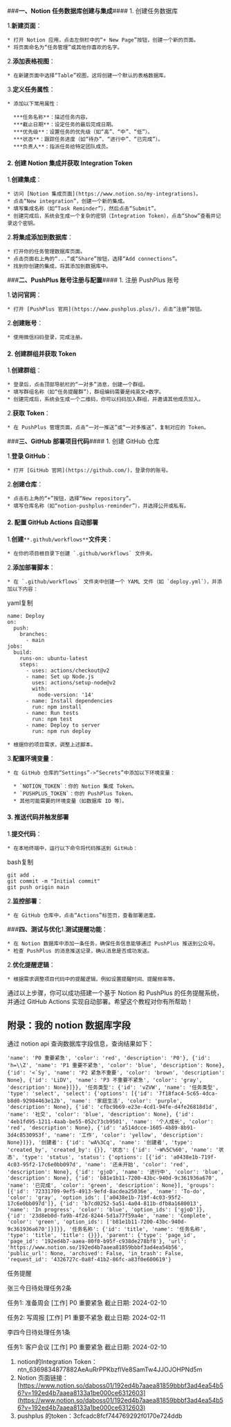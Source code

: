 ###**一、Notion 任务数据库创建与集成**####  1\. 创建任务数据库

  1.**新建页面**：

    * 打开 Notion 应用，点击左侧栏中的“+ New Page”按钮，创建一个新的页面。
    * 将页面命名为“任务管理”或其他你喜欢的名字。

  2.**添加表格视图**：

    * 在新建页面中选择“Table”视图，这将创建一个默认的表格数据库。

  3.**定义任务属性**：

    * 添加以下常用属性：

      ***任务名称**：描述任务内容。
      ***截止日期**：设定任务的最后完成日期。
      ***优先级**：设置任务的优先级（如“高”、“中”、“低”）。
      ***状态**：跟踪任务进度（如“待办”、“进行中”、“已完成”）。
      ***负责人**：指派任务给特定团队成员。

#### 2\. 创建 Notion 集成并获取 Integration Token

  1.**创建集成**：

    * 访问 [Notion 集成页面](https://www.notion.so/my-integrations)。
    * 点击“New integration”，创建一个新的集成。
    * 填写集成名称（如“Task Reminder”），然后点击“Submit”。
    * 创建完成后，系统会生成一个复杂的密钥（Integration Token），点击“Show”查看并记录这个密钥。

  2.**将集成添加到数据库**：

    * 打开你的任务管理数据库页面。
    * 点击页面右上角的“...”或“Share”按钮，选择“Add connections”。
    * 找到你创建的集成，将其添加到数据库中。

###**二、PushPlus 账号注册与配置**####  1\. 注册 PushPlus 账号

  1.**访问官网**：

    * 打开 [PushPlus 官网](https://www.pushplus.plus/)，点击“注册”按钮。

  2.**创建账号**：

    * 使用微信扫码登录，完成注册。

#### 2\. 创建群组并获取 Token

  1.**创建群组**：

    * 登录后，点击顶部导航栏的“一对多”消息，创建一个群组。
    * 填写群组名称（如“任务提醒群”），群组编码需要是纯英文+数字。
    * 创建完成后，系统会生成一个二维码，你可以扫码加入群组，并邀请其他成员加入。

  2.**获取 Token**：

    * 在 PushPlus 管理页面，点击“一对一推送”或“一对多推送”，复制对应的 Token。

###**三、GitHub 部署项目代码**####  1\. 创建 GitHub 仓库

  1.**登录 GitHub**：

    * 打开 [GitHub 官网](https://github.com/)，登录你的账号。

  2.**创建仓库**：

    * 点击右上角的“+”按钮，选择“New repository”。
    * 填写仓库名称（如“notion-pushplus-reminder”），并选择公开或私有。

#### 2\. 配置 GitHub Actions 自动部署

  1.**创建**`**.github/workflows**`**文件夹**：

    * 在你的项目根目录下创建 `.github/workflows` 文件夹。

  2.**添加部署脚本**：

    * 在 `.github/workflows` 文件夹中创建一个 YAML 文件（如 `deploy.yml`），并添加以下内容：

yaml复制
    
    
    name: Deploy
    on:
      push:
        branches:
          - main
    jobs:
      build:
        runs-on: ubuntu-latest
        steps:
          - uses: actions/checkout@v2
          - name: Set up Node.js
            uses: actions/setup-node@v2
            with:
              node-version: '14'
          - name: Install dependencies
            run: npm install
          - name: Run tests
            run: npm test
          - name: Deploy to server
            run: npm run deploy

    * 根据你的项目需求，调整上述脚本。

  3.**配置环境变量**：

    * 在 GitHub 仓库的“Settings”->“Secrets”中添加以下环境变量：

      * `NOTION_TOKEN`：你的 Notion 集成 Token。
      * `PUSHPLUS_TOKEN`：你的 PushPlus Token。
      * 其他可能需要的环境变量（如数据库 ID 等）。

#### 3\. 推送代码并触发部署

  1.**提交代码**：

    * 在本地终端中，运行以下命令将代码推送到 GitHub：

bash复制
    
    
    git add .
    git commit -m "Initial commit"
    git push origin main

  2.**监控部署**：

    * 在 GitHub 仓库中，点击“Actions”标签页，查看部署进度。

###**四、测试与优化**1.**测试提醒功能**：

    * 在 Notion 数据库中添加一条任务，确保任务信息能够通过 PushPlus 推送到公众号。
    * 检查 PushPlus 的消息推送记录，确认消息是否成功发送。

  2.**优化提醒逻辑**：

    * 根据需求调整项目代码中的提醒逻辑，例如设置提醒时间、提醒频率等。

通过以上步骤，你可以成功搭建一个基于 Notion 和 PushPlus 的任务提醒系统，并通过 GitHub Actions 实现自动部署。希望这个教程对你有所帮助！

## 附录：我的 notion 数据库字段

通过 notion api 查询数据库字段信息，查询结果如下：
    
    
    'name': 'P0 重要紧急', 'color': 'red', 'description': 'P0'}, {'id': 'h=\\Z', 'name': 'P1 重要不紧急', 'color': 'blue', 'description': None}, {'id': '<`Sy', 'name': 'P2 紧急不重要', 'color': 'brown', 'description': None}, {'id': 'LiDV', 'name': 'P3 不重要不紧急', 'color': 'gray', 'description': None}]}}, '任务类型': {'id': 'vZVW', 'name': '任务类型', 'type': 'select', 'select': {'options': [{'id': '7f18fac4-5c65-4dca-b8d0-92984463e12b', 'name': '家庭生活', 'color': 'purple', 'description': None}, {'id': 'cfbc9b69-e23e-4cd1-94fe-d4fe26818d1d', 'name': '社交', 'color': 'blue', 'description': None}, {'id': '4eb1fd95-1211-4aab-be55-052c73cb9501', 'name': '个人成长', 'color': 'red', 'description': None}, {'id': 'a514dcce-1605-4b89-8b91-3d4c8530953f', 'name': '工作', 'color': 'yellow', 'description': None}]}}, '创建者': {'id': 'wA%3Cq', 'name': '创建者', 'type': 'created_by', 'created_by': {}}, '状态': {'id': '~W%5C%60', 'name': '状态', 'type': 'status', 'status': {'options': [{'id': 'a0438e1b-719f-4c03-95f2-17c6e0bb097d', 'name': '还未开始', 'color': 'red', 'description': None}, {'id': 'gjoD', 'name': '进行中', 'color': 'blue', 'description': None}, {'id': 'b81e1b11-7200-43bc-940d-9c361936a670', 'name': '已完成', 'color': 'green', 'description': None}], 'groups': [{'id': '72331709-9ef5-4913-9efd-8acdea25036e', 'name': 'To-do', 'color': 'gray', 'option_ids': ['a0438e1b-719f-4c03-95f2-17c6e0bb097d']}, {'id': 'b7cd0252-5a51-4a04-811b-dfb8a1680013', 'name': 'In progress', 'color': 'blue', 'option_ids': ['gjoD']}, {'id': '23d8eb0d-fa9b-4f2d-8244-5d1a77f59a4e', 'name': 'Complete', 'color': 'green', 'option_ids': ['b81e1b11-7200-43bc-940d-9c361936a670']}]}}, '任务名称': {'id': 'title', 'name': '任务名称', 'type': 'title', 'title': {}}}, 'parent': {'type': 'page_id', 'page_id': '192ed4b7-aaea-80f0-b95f-c938de278bf8'}, 'url': 'https://www.notion.so/192ed4b7aaea81859bbbf3ad4ea54b56', 'public_url': None, 'archived': False, 'in_trash': False, 'request_id': '4326727c-0a8f-41b2-86fc-a83f0e600619'}

任务提醒

张三今日待处理任务2条

任务1: 准备周会 [工作] P0 重要紧急 截止日期: 2024-02-10

任务2: 写周报 [工作] P1 重要不紧急 截止日期: 2024-02-11

李四今日待处理任务1条

任务1: 客户会议 [工作] P0 重要紧急 截止日期: 2024-02-10

  1. notion的Integration Token：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
  2. Notion 页面链接：[https://www.notion.so/daboss01/192ed4b7aaea81859bbbf3ad4ea54b56?v=192ed4b7aaea8133a1be000ce6312603](https://www.notion.so/daboss01/192ed4b7aaea81859bbbf3ad4ea54b56?v=192ed4b7aaea8133a1be000ce6312603)
  3. pushplus 的token：3cfcadc8fcf744769292f0170e724ddb